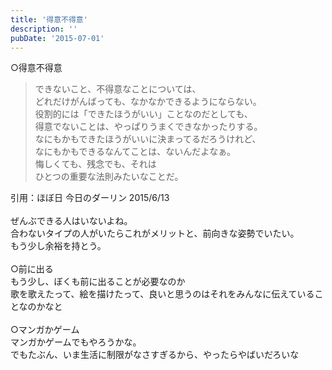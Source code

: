 ```yaml
---
title: '得意不得意'
description: ''
pubDate: '2015-07-01'
---
```


<p>○得意不得意</p>
<blockquote><p>
できないこと、不得意なことについては、<br>
どれだけがんばっても、なかなかできるようにならない。<br>
役割的には「できたほうがいい」ことなのだとしても、<br>
得意でないことは、やっぱりうまくできなかったりする。<br>
なにもかもできたほうがいいに決まってるだろうけれど、<br>
なにもかもできるなんてことは、ないんだよなぁ。<br>
悔しくても、残念でも、それは<br>
ひとつの重要な法則みたいなことだ。
</p></blockquote>
<p>引用：ほぼ日 今日のダーリン 2015/6/13<br>
&nbsp;<br>
ぜんぶできる人はいないよね。<br>
合わないタイプの人がいたらこれがメリットと、前向きな姿勢でいたい。<br>
もう少し余裕を持とう。<br>
&nbsp;<br>
○前に出る<br>
もう少し、ぼくも前に出ることが必要なのか<br>
歌を歌えたって、絵を描けたって、良いと思うのはそれをみんなに伝えていることなのかなと<br>
&nbsp;<br>
○マンガかゲーム<br>
マンガかゲームでもやろうかな。<br>
でもたぶん、いま生活に制限がなさすぎるから、やったらやばいだろいな</p>
